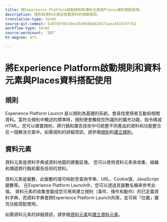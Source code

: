 ```yaml
---
title: 將Experience Platform啟動規則和資料元素與Places資料搭配使用。
description: 規則與資料元素及放置資料的相關資訊。
translation-type: tm+mt
source-git-commit: 5a0705f02c8ecd540506b628371aec45107df7b2
workflow-type: tm+mt
source-wordcount: '267'
ht-degree: 47%

---
```



# 將Experience Platform啟動規則和資料元素與Places資料搭配使用

## 規則

Experience Platform Launch 是以規則為基礎的系統，會尋找使用者互動和相關資料。當符合規則中概述的標準時，規則便會觸發您所識別的擴充功能、指令碼或 HTML。您可以建置規則，將行銷和廣告技術中可統整不同產品的資料和功能整合在一個解決方案中。如需規則的詳細資訊，請參閱[規則](https://docs.adobe.com/content/help/zh-Hant/launch/using/reference/manage-resources/rules.html)和[建立規則](https://docs.adobe.com/content/help/zh-Hant/launch/using/reference/manage-resources/rules.html#create-a-rule)。

## 資料元素

資料元素是資料字典或資料地圖的建置區塊。 您可以使用資料元素來收集、組織和傳遞跨行銷和廣告技術的資料。

資料元素是變數，此變數的值可映射至查詢字串、URL、Cookie值、JavaScript變數等。 在Experience Platform Launch中，您可以透過其變數名稱來參考此值。 資料元素的收集會變成您可用來建立規則（事件、條件和動作）的已定義資料字典，而資料字典會跨Experience Platform Launch共用，並可與「位置」擴充功能搭配使用。

如需資料元素的詳細資訊，請參閱[資料元素](https://docs.adobe.com/content/help/zh-Hant/launch/using/reference/manage-resources/data-elements.html)和[建立資料元素](https://docs.adobe.com/content/help/zh-Hant/launch/using/reference/manage-resources/data-elements.html#create-a-data-element)。


